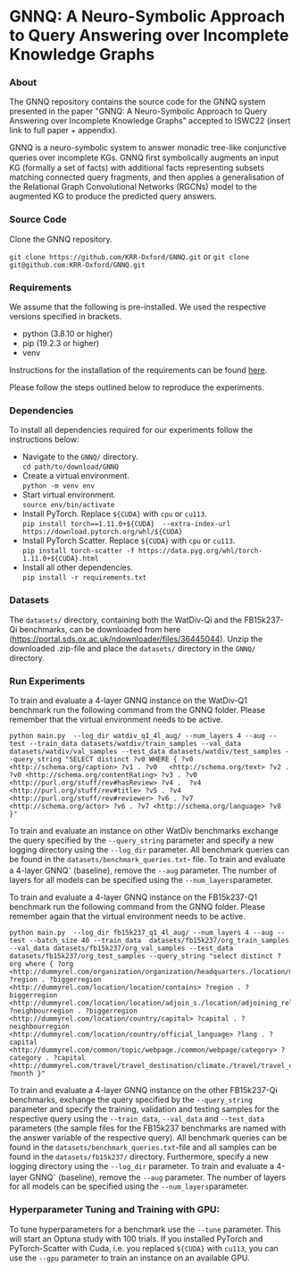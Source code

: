 # GNNQ: A Neuro-Symbolic Approach to Query Answering over Incomplete Knowledge Graphs

### About
The GNNQ repository contains the source code for the GNNQ system presented in the paper "GNNQ: A Neuro-Symbolic Approach to Query Answering over Incomplete Knowledge Graphs" accepted to ISWC22 (insert link to full paper + appendix). 

GNNQ is a neuro-symbolic system to answer monadic tree-like conjunctive queries over incomplete KGs. GNNQ ﬁrst symbolically augments an input KG (formally a set of facts) with additional facts representing subsets matching connected query fragments, and then applies a generalisation of the Relational Graph Convolutional Networks (RGCNs) model to the augmented KG to produce the predicted query answers.

### Source Code
Clone the GNNQ repository.

` git clone https://github.com/KRR-Oxford/GNNQ.git ` or ` git clone git@github.com:KRR-Oxford/GNNQ.git `

### Requirements
We assume that the following is pre-installed. We used the respective versions specified in brackets.
- python (3.8.10 or higher)
- pip (19.2.3 or higher)
- venv

Instructions for the installation of the requirements can be found [here](https://packaging.python.org/en/latest/guides/installing-using-pip-and-virtual-environments/).

Please follow the steps outlined below to reproduce the experiments.

### Dependencies
To install all dependencies required for our experiments follow the instructions below:
- Navigate to the `GNNQ/` directory. \
```cd path/to/download/GNNQ```
- Create a virtual environment. \
```python -m venv env```
- Start virtual environment. \
```source env/bin/activate```
- Install PyTorch. Replace `${CUDA}` with `cpu` or `cu113`. \
```pip install torch==1.11.0+${CUDA}  --extra-index-url https://download.pytorch.org/whl/${CUDA}```
- Install PyTorch Scatter. Replace `${CUDA}` with `cpu` or `cu113`. \
```pip install torch-scatter -f https://data.pyg.org/whl/torch-1.11.0+${CUDA}.html```
- Install all other dependencies. \
```pip install -r requirements.txt```

### Datasets
The `datasets/` directory, containing both the WatDiv-Qi and the FB15k237-Qi benchmarks, can be downloaded from here (https://portal.sds.ox.ac.uk/ndownloader/files/36445044). Unzip the downloaded .zip-file and place the `datasets/` directory in the `GNNQ/` directory.

### Run Experiments
To train and evaluate a 4-layer GNNQ instance on the WatDiv-Q1 benchmark run the following command from the GNNQ folder. Please remember that the virtual environment needs to be active. 
```
python main.py  --log_dir watdiv_q1_4l_aug/ --num_layers 4 --aug --test --train_data datasets/watdiv/train_samples --val_data datasets/watdiv/val_samples --test_data datasets/watdiv/test_samples --query_string "SELECT distinct ?v0 WHERE { ?v0  <http://schema.org/caption> ?v1 . ?v0   <http://schema.org/text> ?v2 . ?v0 <http://schema.org/contentRating> ?v3 . ?v0   <http://purl.org/stuff/rev#hasReview> ?v4 .  ?v4 <http://purl.org/stuff/rev#title> ?v5 . ?v4  <http://purl.org/stuff/rev#reviewer> ?v6 . ?v7 <http://schema.org/actor> ?v6 . ?v7 <http://schema.org/language> ?v8  }" 
```

To train and evaluate an instance on other WatDiv benchmarks exchange the query specified by the `--query_string` parameter and specify a new logging directory using the `--log_dir` parameter. All benchmark queries can be found in the `datasets/benchmark_queries.txt`- file. To train and evaluate a 4-layer GNNQ<sup>-</sup> (baseline), remove the `--aug` parameter. The number of layers for all models can be specified using the `--num_layers`parameter.

To train and evaluate a 4-layer GNNQ instance on the FB15k237-Q1 benchmark run the following command from the GNNQ folder. Please remember again that the virtual environment needs to be active.

```
python main.py  --log_dir fb15k237_q1_4l_aug/ --num_layers 4 --aug --test --batch_size 40 --train_data  datasets/fb15k237/org_train_samples --val_data datasets/fb15k237/org_val_samples --test_data datasets/fb15k237/org_test_samples --query_string "select distinct ?org where { ?org <http://dummyrel.com/organization/organization/headquarters./location/mailing_address/state_province_region> ?region . ?biggerregion <http://dummyrel.com/location/location/contains> ?region . ?biggerregion <http://dummyrel.com/location/location/adjoin_s./location/adjoining_relationship/adjoins> ?neighbourregion . ?biggerregion <http://dummyrel.com/location/country/capital> ?capital . ?neighbourregion <http://dummyrel.com/location/country/official_language> ?lang . ?capital <http://dummyrel.com/common/topic/webpage./common/webpage/category> ?category . ?capital <http://dummyrel.com/travel/travel_destination/climate./travel/travel_destination_monthly_climate/month> ?month }"  
```
To train and evaluate a 4-layer GNNQ instance on the other FB15k237-Qi benchmarks, exchange the query specified by the `--query_string` parameter and specify the training, validation and testing samples for the respective query using the `--train_data`, `--val_data` and `--test_data` parameters (the sample files for the FB15k237 benchmarks are named with the answer variable of the respective query). All benchmark queries can be found in the `datasets/benchmark_queries.txt`-file and all samples can be found in the `datasets/fb15k237/` directory. Furthermore, specify a new logging directory using the `--log_dir` parameter. To train and evaluate a 4-layer GNNQ<sup>-</sup> (baseline), remove the `--aug` parameter. The number of layers for all models can be specified using the `--num_layers`parameter.



### Hyperparameter Tuning and Training with GPU:
To tune hyperparameters for a benchmark use the `--tune` parameter. This will start an Optuna study with 100 trials. If you installed PyTorch and PyTorch-Scatter with Cuda, i.e. you replaced `${CUDA}` with `cu113`, you can use the `--gpu` parameter to train an instance on an available GPU.

